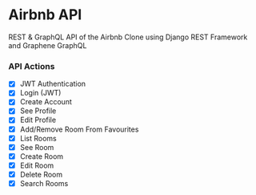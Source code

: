 # Airbnb API

REST & GraphQL API of the Airbnb Clone using Django REST Framework and Graphene GraphQL

### API Actions

- [x] JWT Authentication
- [x] Login (JWT)
- [x] Create Account
- [x] See Profile
- [x] Edit Profile
- [x] Add/Remove Room From Favourites
- [x] List Rooms
- [x] See Room
- [x] Create Room
- [x] Edit Room
- [x] Delete Room
- [x] Search Rooms
